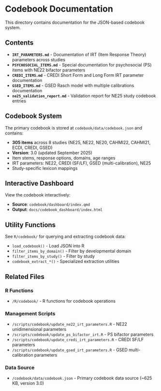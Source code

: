 # Codebook Documentation

This directory contains documentation for the JSON-based codebook system.

## Contents

- **`IRT_PARAMETERS.md`** - Documentation of IRT (Item Response Theory) parameters across studies
- **`PSYCHOSOCIAL_ITEMS.md`** - Special documentation for psychosocial (PS) items with NE22 bifactor parameters
- **`CREDI_ITEMS.md`** - CREDI Short Form and Long Form IRT parameter documentation
- **`GSED_ITEMS.md`** - GSED Rasch model with multiple calibrations documentation
- **`ne25_validation_report.md`** - Validation report for NE25 study codebook entries

## Codebook System

The primary codebook is stored at `codebook/data/codebook.json` and contains:
- **305 items** across 8 studies (NE25, NE22, NE20, CAHMI22, CAHMI21, ECDI, CREDI, GSED)
- **Version**: 3.0 (updated September 2025)
- Item stems, response options, domains, age ranges
- IRT parameters: NE22, CREDI (SF/LF), GSED (multi-calibration), NE25
- Study-specific lexicon mappings

## Interactive Dashboard

View the codebook interactively:
- **Source**: `codebook/dashboard/index.qmd`
- **Output**: `docs/codebook_dashboard/index.html`

## Utility Functions

See `R/codebook/` for querying and extracting codebook data:
- `load_codebook()` - Load JSON into R
- `filter_items_by_domain()` - Filter by developmental domain
- `filter_items_by_study()` - Filter by study
- `codebook_extract_*()` - Specialized extraction utilities

## Related Files

### R Functions
- `/R/codebook/` - R functions for codebook operations

### Management Scripts
- `/scripts/codebook/update_ne22_irt_parameters.R` - NE22 unidimensional parameters
- `/scripts/codebook/update_ps_bifactor_irt.R` - PS bifactor parameters
- `/scripts/codebook/update_credi_irt_parameters.R` - CREDI SF/LF parameters
- `/scripts/codebook/update_gsed_irt_parameters.R` - GSED multi-calibration parameters

### Data Source
- `/codebook/data/codebook.json` - Primary codebook data source (~625 KB, version 3.0)